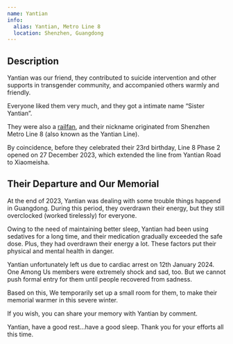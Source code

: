 ```yaml
---
name: Yantian
info:
  alias: Yantian, Metro Line 8
  location: Shenzhen, Guangdong
---
```


## Description

Yantian was our friend, they contributed to suicide intervention and other supports in transgender community, and accompanied others warmly and friendly.

Everyone liked them very much, and they got a intimate name “Sister Yantian”.

They were also a [railfan](https://en.wikipedia.org/wiki/Railfan), and their nickname originated from Shenzhen Metro Line 8 (also known as the Yantian Line).

By coincidence, before they celebrated their 23rd birthday, Line 8 Phase 2 opened on 27 December 2023, which extended the line from Yantian Road to Xiaomeisha.

## Their Departure and Our Memorial

At the end of 2023, Yantian was dealing with some trouble things happend in Guangdong. During this period, they overdrawn their energy, but they still overclocked (worked tirelessly) for everyone.

Owing to the need of maintaining better sleep, Yantian had been using sedatives for a long time, and their medication gradually exceeded the safe dose.
Plus, they had overdrawn their energy a lot.
These factors put their physical and mental health in danger.

Yantian unfortunately left us due to cardiac arrest on 12th January 2024.
One Among Us members were extremely shock and sad, too. 
But we cannot push formal entry for them until people recovered from sadness.

Based on this, We temporarily set up a small room for them, to make their memorial warmer in this severe winter.

If you wish, you can share your memory with Yantian by comment.

Yantian, have a good rest...have a good sleep. Thank you for your efforts all this time.
